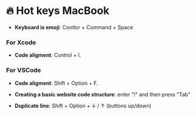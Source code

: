 # 🔥 Hot keys MacBook 
- **Keyboard is emoji**: Contlor + Command + Space 

### For Xcode 
- **Code aligment**: Control + I. 

### For VSCode 
- **Code aligment**: Shift + Option + F. 

- **Creating a basic website code structure**: enter "!" and then press "Tab" 

- **Duplicate line**: Shift + Option + ↓ / ↑ (buttons up/down)
